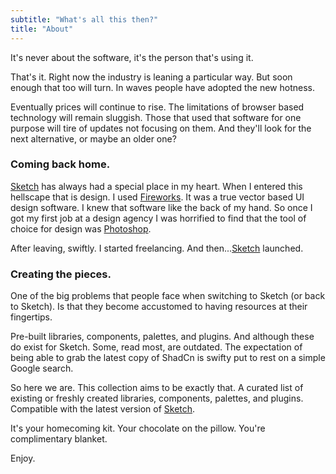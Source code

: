 ```yaml
---
subtitle: "What's all this then?" 
title: "About"
---
```


It's never about the software, it's the person that's using it. 

That's it. Right now the industry is leaning a particular way. But soon enough that too will turn. In waves people have adopted the new hotness.

Eventually prices will continue to rise. The limitations of browser based technology will remain sluggish. Those that used that software for one purpose will tire of updates not focusing on them. And they'll look for the next alternative, or maybe an older one?

### Coming back home.

[Sketch](https://sketch.com) has always had a special place in my heart. When I entered this hellscape that is design. I used [Fireworks](https://en.wikipedia.org/wiki/Adobe_Fireworks). It was a true vector based UI design software. I knew that software like the back of my hand. So once I got my first job at a design agency I was horrified to find that the tool of choice for design was [Photoshop](/).

After leaving, swiftly. I started freelancing. And then...[Sketch](/) launched.

### Creating the pieces.

One of the big problems that people face when switching to Sketch (or back to Sketch). Is that they become accustomed to having resources at their fingertips. 

Pre-built libraries, components, palettes, and plugins. And although these do exist for Sketch. Some, read most, are outdated. The expectation of being able to grab the latest copy of ShadCn is swifty put to rest on a simple Google search.

So here we are. This collection aims to be exactly that. A curated list of existing or freshly created libraries, components, palettes, and plugins. Compatible with the latest version of [Sketch](/).

It's your homecoming kit. Your chocolate on the pillow. You're complimentary blanket.

Enjoy.
